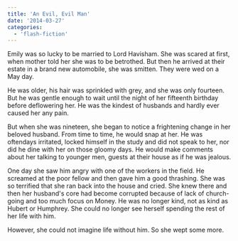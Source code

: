 ```yaml
---
title: 'An Evil, Evil Man'
date: '2014-03-27'
categories:
  - 'flash-fiction'
---
```


Emily was so lucky to be married to Lord Havisham. She was scared at first, when
mother told her she was to be betrothed. But then he arrived at their estate in
a brand new automobile, she was smitten. They were wed on a May day.

<!-- truncate -->


He was older, his hair was sprinkled with grey, and she was only fourteen. But
he was gentle enough to wait until the night of her fifteenth birthday before
deflowering her. He was the kindest of husbands and hardly ever caused her any
pain.

But when she was nineteen, she began to notice a frightening change in her
beloved husband. From time to time, he would snap at her. He was oftendays
irritated, locked himself in the study and did not speak to her, nor did he dine
with her on those gloomy days. He would make comments about her talking to
younger men, guests at their house as if he was jealous.

One day she saw him angry with one of the workers in the field. He screamed at
the poor fellow and then gave him a good thrashing. She was so terrified that
she ran back into the house and cried. She knew there and then her husband's
core had become corrupted because of lack of church-going and too much focus on
Money. He was no longer kind, not as kind as Hubert or Humphrey. She could no
longer see herself spending the rest of her life with him.

However, she could not imagine life without him. So she wept some more.
